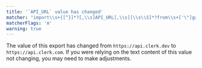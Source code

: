 ```yaml
---
title: '`API_URL` value has changed'
matcher: "import\\s+{[^}]*?[,\\s]API_URL[,\\s][\\s\\S]*?from\\s+['\"]gatsby-plugin-clerk\\/constants[\\s\\S]*?['\"]"
matcherFlags: 'm'
warning: true
---
```


The value of this export has changed from `https://api.clerk.dev` to `https://api.clerk.com`. If you were relying on the text content of this value not changing, you may need to make adjustments.
